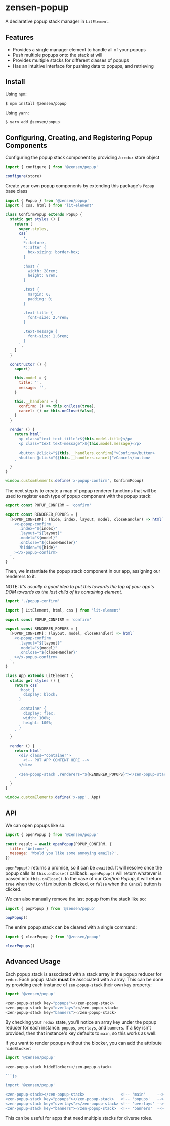# zensen-popup

A declarative popup stack manager in `LitElement`.

## Features

- Provides a single manager element to handle all of your popups
- Push multiple popups onto the stack at will
- Provides multiple stacks for different classes of popups
- Has an intuitive interface for pushing data to popups, and retrieving

## Install

Using `npm`:

```
$ npm install @zensen/popup
```

Using `yarn`:

```
$ yarn add @zensen/popup
```

## Configuring, Creating, and Registering Popup Components

Configuring the popup stack component by providing a `redux` store object

```js
import { configure } from '@zensen/popup'

configure(store)
```

Create your own popup components by extending this package's `Popup` base class

```js
import { Popup } from '@zensen/popup'
import { css, html } from 'lit-element'

class ConfirmPopup extends Popup {
  static get styles () {
    return [
      super.styles,
      css`
        *,
        *::before,
        *::after {
          box-sizing: border-box;
        }

        :host {
          width: 28rem;
          height: 8rem;
        }

        .text {
          margin: 0;
          padding: 0;
        }

        .text-title {
          font-size: 2.4rem;
        }

        .text-message {
          font-size: 1.6rem;
        }
      `,
    ]
  }

  constructor () {
    super()

    this.model = {
      title: '',
      message: '',
    }

    this.__handlers = {
      confirm: () => this.onClose(true),
      cancel: () => this.onClose(false),
    }
  }

  render () {
    return html`
      <p class="text text-title">${this.model.title}</p>
      <p class="text text-message">${this.model.message}</p>

      <button @click="${this.__handlers.confirm}">Confirm</button>
      <button @click="${this.__handlers.cancel}">Cancel</button>
    `
  }
}

window.customElements.define('x-popup-confirm', ConfirmPopup)
```

The next step is to create a map of popup renderer functions that will be used to register each type of popup component with the popup stack:

```js
export const POPUP_CONFIRM = 'confirm'

export const RENDERER_POPUPS = {
  [POPUP_CONFIRM]: (hide, index, layout, model, closeHandler) => html`
    <x-popup-confirm
      .index="${index}"
      .layout="${layout}"
      .model="${model}"
      .onClose="${closeHandler}"
      ?hidden="${hide}"
    ></x-popup-confirm>
  `,
}
```

Then, we instantiate the popup stack component in our app, assigning our renderers to it.

NOTE: _It's usually a good idea to put this towards the top of your app's DOM towards as the last child of its containing element._

```js
import './popup-confirm'

import { LitElement, html, css } from 'lit-element'

export const POPUP_CONFIRM = 'confirm'

export const RENDERER_POPUPS = {
  [POPUP_CONFIRM]: (layout, model, closeHandler) => html`
    <x-popup-confirm
      .layout="${layout}"
      .model="${model}"
      .onClose="${closeHandler}"
    ></x-popup-confirm>
  `,
}

class App extends LitElement {
  static get styles () {
    return css`
      :host {
        display: block;
      }

      .container {
        display: flex;
        width: 100%;
        height: 100%;
      }
    `
  }

  render () {
    return html`
      <div class="container">
        <!-- PUT APP CONTENT HERE -->
      </div>

      <zen-popup-stack .renderers="${RENDERER_POPUPS}"></zen-popup-stack>
    `
  }
}

window.customElements.define('x-app', App)
```

## API

We can open popups like so:

```js
import { openPopup } from '@zensen/popup'

const result = await openPopup(POPUP_CONFIRM, {
  title: 'Welcome',
  message: 'Would you like some annoying emails?',
})
```

`openPopup()` returns a promise, so it can be `await`ed. It will resolve once the popup calls its `this.onClose()` callback. `openPopup()` will return whatever is passed into `this.onClose()`. In the case of our _Confirm Popup_, it will return `true` when the `Confirm` button is clicked, or `false` when the `Cancel` button is clicked.

We can also manually remove the last popup from the stack like so:

```js
import { popPopup } from '@zensen/popup'

popPopup()
```

The entire popup stack can be cleared with a single command:

```js
import { clearPopup } from '@zensen/popup'

clearPopups()
```

## Advanced Usage

Each popup stack is associated with a stack array in the popup reducer for `redux`. Each popup stack **must** be associated with a array. This can be done by providing each instance of `zen-popup-stack` their own `key` property:

```js
import '@zensen/popup'

<zen-popup-stack key="popups"></zen-popup-stack>
<zen-popup-stack key="overlays"></zen-popup-stack>
<zen-popup-stack key="banners"></zen-popup-stack>
```

By checking your `redux` state, you'll notice an array key under the popup reducer for each instance: `popups`, `overlays`, and `banners`. If a key isn't provided, then that instance's key defaults to `main`, so this works as well:

If you want to render popups without the blocker, you can add the attribute `hideBlocker`:

```js
import '@zensen/popup'

<zen-popup-stack hideBlocker></zen-popup-stack>

```js

import '@zensen/popup'

<zen-popup-stack></zen-popup-stack>                <!-- 'main'     -->
<zen-popup-stack key="popups"></zen-popup-stack>   <!-- 'popups'   -->
<zen-popup-stack key="overlays"></zen-popup-stack> <!-- 'overlays' -->
<zen-popup-stack key="banners"></zen-popup-stack>  <!-- 'banners'  -->
```

This can be useful for apps that need multiple stacks for diverse roles.
